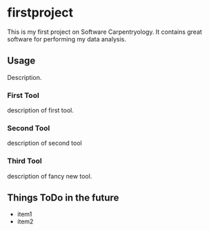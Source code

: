 # firstproject
This is my first project on Software Carpentryology.
It contains great software for performing my data analysis.

## Usage
Description.

### First Tool
description of first tool.

### Second Tool
description of second tool

### Third Tool
description of fancy new tool.

## Things ToDo in the future

- item1
- item2

